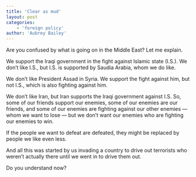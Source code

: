 ```yaml
---
title: 'Clear as mud'
layout: post
categories:
    - 'foreign policy'
author: 'Aubrey Bailey'
---
```


Are you confused by what is going on in the Middle East? Let me explain.  
  
We support the Iraqi government in the fight against Islamic state (I.S.). We don’t like I.S., but I.S. is supported by Saudia Arabia, whom we do like.

We don’t like President Assad in Syria. We support the fight against him, but not I.S., which is also fighting against him.

We don’t like Iran, but Iran supports the Iraqi government against I.S. So, some of our friends support our enemies, some of our enemies are our friends, and some of our enemies are fighting against our other enemies — whom we want to lose — but we don’t want our enemies who are fighting our enemies to win.

If the people we want to defeat are defeated, they might be replaced by people we like even less.

And all this was started by us invading a country to drive out terrorists who weren’t actually there until we went in to drive them out.

Do you understand now?